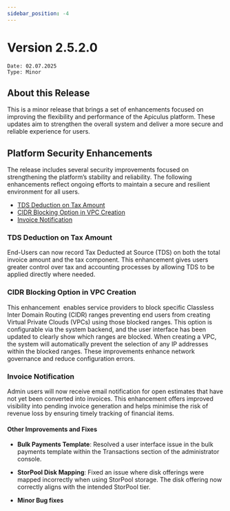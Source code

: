 ```yaml
---
sidebar_position: -4
---
```

# Version 2.5.2.0
```
Date: 02.07.2025
Type: Minor
```

## About this Release

This is a minor release that brings a set of enhancements focused on improving the flexibility and performance of the Apiculus platform. These updates aim to strengthen the overall system and deliver a more secure and reliable experience for users.
## Platform Security Enhancements

The release includes several security improvements focused on strengthening the platform’s stability and reliability. The following enhancements reflect ongoing efforts to maintain a secure and resilient environment for all users.

- [TDS Deduction on Tax Amount](#tds-deduction-on-tax-amount)
- [CIDR Blocking Option in VPC Creation](#cidr-blocking-option-in-vpc-creation)
- [Invoice Notification](#invoice-notification)
### TDS Deduction on Tax Amount

End-Users can now record Tax Deducted at Source (TDS) on both the total invoice amount and the tax component. This enhancement gives users greater control over tax and accounting processes by allowing TDS to be applied directly where needed.
### CIDR Blocking Option in VPC Creation

This enhancement  enables service providers to block specific Classless Inter Domain Routing (CIDR) ranges preventing end users from creating Virtual Private Clouds (VPCs) using those blocked ranges. This option is configurable via the system backend, and the user interface has been updated to clearly show which ranges are blocked. When creating a VPC, the system will automatically prevent the selection of any IP addresses within the blocked ranges. These improvements enhance network governance and reduce configuration errors.
### Invoice Notification

Admin users will now receive email notification for open estimates that have not yet been converted into invoices. This enhancement offers improved visibility into pending invoice generation and helps minimise the risk of revenue loss by ensuring timely tracking of financial items.
#### Other Improvements and Fixes

- **Bulk Payments Template**: Resolved a user interface issue in the bulk payments template within the Transactions section of the administrator console.

- **StorPool Disk Mapping**: Fixed an issue where disk offerings were mapped incorrectly when using StorPool storage. The disk offering now correctly aligns with the intended StorPool tier.
 
- **Minor Bug fixes**